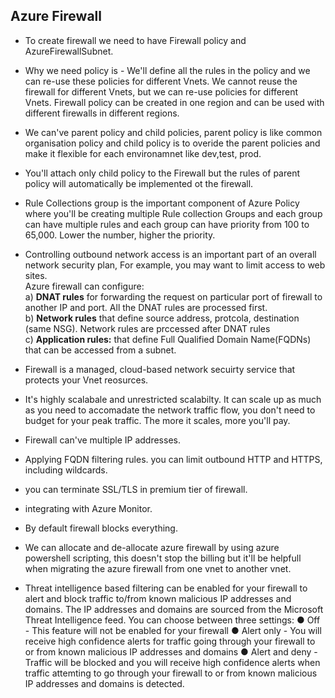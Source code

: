 ## Azure Firewall

- To create firewall we need to have Firewall policy and AzureFirewallSubnet.
- Why we need policy is - We'll define all the rules in the policy and we can re-use these policies for different Vnets. We cannot reuse the firewall for different Vnets, but we can re-use policies for different Vnets. Firewall policy can be created in one region and can be used with different firewalls in different regions.
- We can've parent policy and child policies, parent policy is like common organisation policy and child policy is to overide the parent policies and make it flexible for each environamnet like dev,test, prod.
- You'll attach only child policy to the Firewall but the rules of parent policy will automatically be implemented ot the firewall.
- Rule Collections group is the important component of Azure Policy where you'll be creating multiple Rule collection Groups and each group can have multiple rules and each group can have priority from 100 to 65,000. Lower the number, higher the priority.
- Controlling outbound network access is an important part of an overall network security plan, For example, you may want to limit access to web sites.<br>
  Azure firewall can configure:<br>
  a) **DNAT rules** for forwarding the request on particular port of firewall to another IP and port. All the DNAT rules are processed first.<br>
  b) **Network rules** that define source address, protcola, destination (same NSG). Network rules are prccessed after DNAT rules<br>
  c) **Application rules:** that define Full Qualified Domain Name(FQDNs) that can be accessed from a subnet.<br>
- Firewall is a managed, cloud-based network secuirty service that protects your Vnet reosurces.
- It's highly scalabale and unrestricted scalabilty. It can scale up as much as you need to accomadate the network traffic flow, you don't need to budget for your peak traffic. The more it scales, more you'll pay.
- Firewall can've multiple IP addresses.
- Applying FQDN filtering rules. you can limit outbound HTTP and HTTPS, including wildcards.
- you can terminate SSL/TLS in premium tier of firewall.
- integrating with Azure Monitor.
- By default firewall blocks everything.
- We can allocate and de-allocate azure firewall by using azure powershell scripting, this doesn't stop the billing but it'll be helpfull when migrating the azure firewall from one vnet to another vnet.

- Threat intelligence based filtering can be enabled for your firewall to alert and block traffic to/from known malicious IP addresses and domains. The IP addresses and domains are sourced from the Microsoft Threat Intelligence feed. You can choose between three settings:
  ● Off - This feature will not be enabled for your firewall
  ● Alert only - You will receive high confidence alerts for traffic going through your firewall to or from known malicious IP addresses and domains
  ● Alert and deny - Traffic will be blocked and you will receive high confidence alerts when traffic attemting to go through your firewall to or from known malicious IP addresses and domains is detected.
